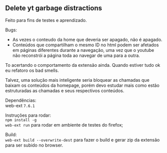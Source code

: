 ## Delete yt garbage distractions

Feito para fins de testes e aprendizado.

Bugs:   
* As vezes o conteudo da home que deveria ser apagado, não é apagado.
* Conteúdos que compartilham o mesmo ID no html podem ser afetados em páginas diferentes durante a navegação, uma vez que o youtube não reconstrói a página toda ao navegar de uma para a outra.

To acertando o comportamento da extensão ainda. Quando estiver tudo ok eu refatoro os bad smells.

Talvez, uma solução mais inteligente seria bloquear as chamadas que baixam os conteúdos da homepage, porém devo estudar mais como estão estruturadas as chamadas e seus respectivos conteúdos.

Dependências:  
web-ext ```7.6.1```

Instruções para rodar:  
```npm install -g```  
```web-ext run``` para rodar em ambiente de testes do firefox;

Build:  
```web-ext build --overwrite-dest``` para fazer o build e gerar zip da extensão para ser subido no browser.
